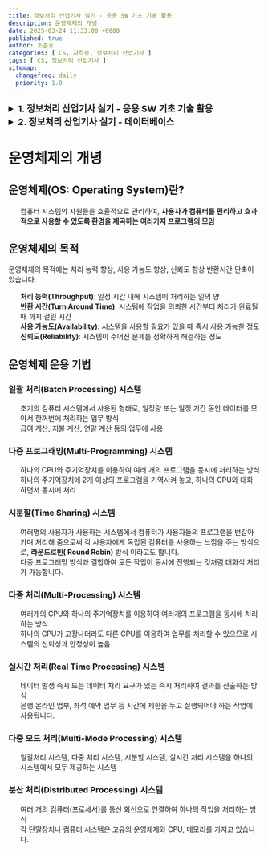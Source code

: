 ```yaml
---
title: 정보처리 산업기사 실기 - 응용 SW 기초 기술 활용
description: 운영체제의 개녕
date: 2025-03-24 11:33:00 +0800
published: true
author: 조준호
categories: [ CS, 자격증, 정보처리 산업기사 ]
tags: [ CS, 정보처리 산업기사 ]
sitemap:
  changefreq: daily
  priority: 1.0
---
```


<style>
  summary {
    cursor: pointer;
    font-size: 18px;
    font-weight: bold;
  }
  li {
    list-style: none;
  }
</style>
<details>
  <summary>1. 정보처리 산업기사 실기 - 응용 SW 기초 기술 활용</summary>
  <ul>
    <li><a href="https://whwnsgh0258.github.io/posts/27">1-1. 운영체제의 개념</a></li>
    <li><a href="https://whwnsgh0258.github.io/posts/28">1-2. 스케줄링</a></li>
  </ul>
</details>

<details>
  <summary>2. 정보처리 산업기사 실기 - 데이터베이스</summary>
  <ul>
    <li><a href="https://whwnsgh0258.github.io/posts/29">2-1. 데이터베이스</a></li>
  </ul>
</details>

# 운영체제의 개녕

## 운영체제(OS: Operating System)란?

- 컴퓨터 시스템의 자원들을 효율적으로 관리하여, **사용자가 컴퓨터를 편리하고 효과적으로 사용할 수 있도록 환경을 제곡하는 여러가지 프로그램의 모임**

## 운영체제의 목적

운영체제의 목적에는 처리 능력 향상, 사용 가능도 향상, 신뢰도 향상 반환시간 단축이 있습니다.

1. **처리 능력(Throughput)**: 일정 시간 내에 시스템이 처리하는 일의 양
2. **반환 시간(Turn Around Time)**: 시스템에 작업을 의뢰한 시간부터 처리가 완료될 때 까지 걸린 시간
3. **사용 가능도(Availability)**: 시스템을 사용할 필요가 있을 때 즉시 사용 가능한 정도
4. **신뢰도(Reliability)**: 시스템이 주어진 문제를 정확하게 해결하는 정도

## 운영체제 운용 기법

### 일괄 처리(Batch Processing) 시스템

- 초기의 컴퓨터 시스템에서 사용된 형태로, 일정량 또는 일정 기간 동안 데이터를 모아서 한꺼번에 처리하는 업무 방식
- 급여 계산, 지불 계산, 연말 계산 등의 업무에 사용

### 다중 프로그래밍(Multi-Programming) 시스템

- 하나의 CPU와 주기억장치를 이용하여 여러 개의 프로그램을 동시에 처리하는 방식
- 하나의 주기억장치에 2개 이상의 프로그램을 기역시켜 놓고, 하나의 CPU와 대화 하면서 동시에 처리

### 시분할(Time Sharing) 시스템

- 여러명의 사용자가 사용하는 시스템에서 컴퓨터가 사용자들의 프로그램을 번갈아 가며 처리해 줌으로써 각 사용자에게 독립된 컴퓨터를 사용하는 느낌을 주는 방식으로, **라운드로빈(
  Round Robin)** 방식 이라고도 합니다.
- 다중 프로그래밍 방식과 결합하여 모든 작업이 동시에 진행되는 것처럼 대화식 처리가 가능합니다.

### 다중 처리(Multi-Processing) 시스템

- 여러개의 CPU와 하나의 주기억장치를 이용하여 여러개의 프로그램을 동시에 처리하는 방식
- 하나의 CPU가 고장나더라도 다른 CPU를 이용하여 업무를 처리할 수 있으므로 시스템의 신뢰성과 안정성이 높음

### 실시간 처리(Real Time Processing) 시스템

- 데이터 발생 즉시 또는 데이터 처리 요구가 있는 즉시 처리하여 결과를 산출하는 방식
- 은행 온라인 업부, 좌석 예약 업무 등 시간에 제한을 두고 실행되어야 하는 작업에 사용됩니다.

### 다중 모드 처리(Multi-Mode Processing) 시스템

- 일괄처리 시스템, 다중 처리 시스템, 시분할 시스템, 실시간 처리 시스템을 하나의 시스템에서 모두 제공하는 시스템

### 분산 처리(Distributed Processing) 시스템

- 여러 개의 컴퓨터(프로세서)를 통신 회선으로 연결하여 하나의 작업을 처리하는 방식
- 각 단말장치나 컴퓨터 시스템은 고유의 운영체제와 CPU, 메모리를 가지고 있습니다.



